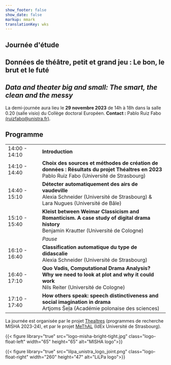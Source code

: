 ```yaml
---
show_footer: false
show_date: false
markup: mmark
translationKey: wks
---
```


<!--
date = "2023-11-21"
showFooter = "false"
markup = "mmark"
translationKey = 'wks' -->

## Journée d'étude

## **Données de théâtre, petit et grand jeu : Le bon, le brut et le futé**

## *Data and theater big and small: The smart, the clean and the messy*


La demi-journée aura lieu le **29 novembre 2023** de 14h à 18h dans la salle 0.20 (salle visio) du Collège doctoral Européen. **Contact :** Pablo Ruiz Fabo [(ruizfabo@unistra.fr)](mailto:ruizfabo@unistra.fr).

## Programme

<div class="progtable">

| | | |
|---|---|---|
| 14:00 - 14:10 | &nbsp; | **Introduction**|
| 14:10 - 14:40 | &nbsp; | **Choix des sources et méthodes de création de données : Résultats du projet Théaltres en 2023**<br>Pablo Ruiz Fabo (Université de Strasbourg) |
| 14:40 - 15:10 | &nbsp; | **Détecter automatiquement des airs de vaudeville**<br>Alexia Schneider (Université de Strasbourg) & Lara Nugues (Université de Bâle)|
| 15:10 - 15:40 | &nbsp; | **Kleist between Weimar Classicism and Romanticism. A case study of digital drama history**<br>Benjamin Krautter (Université de Cologne)|
| &nbsp; | &nbsp; | *Pause* |
| 16:10 - 16:40 | &nbsp; | **Classification automatique du type de didascalie**<br>Alexia Schneider (Université de Strasbourg)|
| 16:40 - 17:10 | &nbsp; | **Quo Vadis, Computational Drama Analysis? Why we need to look at plot and why it could work**<br>Nils Reiter (Université de Cologne)|
| 17:10 - 17:40 | &nbsp; | **How others speak: speech distinctiveness and social imagination in drama**<br>Artjoms Šeļa (Académie polonaise des sciences)|
<!-- [à venir] -->

</div>

La journée est organisée par le projet [Thealtres](https://thealtres.pages.unistra.fr) (programmes de recherche MISHA 2023-24), et par le projet [MeThAL](https://methal.pages.unistra.fr) (IdEx Université de Strasbourg).

<!-- https://iphysresearch.github.io/blog/post/writting-markdown/ -->

{{< figure library="true" src="logo-misha-bright-tight.jpg" class="logo-float-left" width="65" height="65" alt="MISHA logo">}}

{{< figure library="true" src="lilpa_unistra_logo_joint.png" class="logo-float-right" width="260" height="47" alt="LiLPa logo">}}
